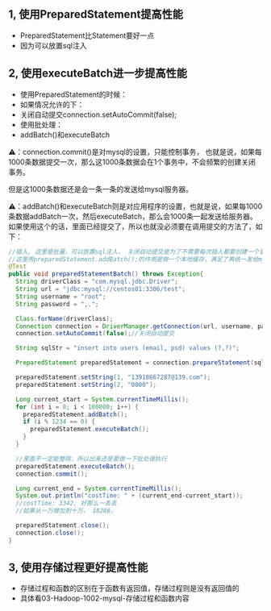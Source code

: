 ## 1, 使用PreparedStatement提高性能

* PreparedStatement比Statement要好一点
* 因为可以放置sql注入

## 2, 使用executeBatch进一步提高性能

* 使用PreparedStatement的时候：
* 如果情况允许的下：
* 关闭自动提交connection.setAutoCommit(false);
* 使用批处理：
* addBatch()和executeBatch

⚠️：connection.commit()是对mysql的设置，只能控制事务， 也就是说，如果每1000条数据提交一次，那么这1000条数据会在1个事务中，不会频繁的创建关闭事务。

但是这1000条数据还是会一条一条的发送给mysql服务器。

⚠️：addBatch()和executeBatch则是对应用程序的设置，也就是说，如果每1000条数据addBatch一次，然后executeBatch，那么会1000条一起发送给服务器。如果使用这个的话，里面已经提交了，所以也就没必须要在调用提交的方法了，如下： 

```java
//插入, 这里是批量，可以放置sql注入， 关闭自动提交是为了不需要每次插入都要创建一个事务。
//这里用preparedStatement.addBatch();的作用是做一个本地缓存，满足了再统一发给mysql。如果自动提交，就会直接事务处理，如果是手动提交，那么先不处理，等提交等时候一起加在一个事务里
@Test
public void preparedStatementBatch() throws Exception{
  String driverClass = "com.mysql.jdbc.Driver";
  String url = "jdbc:mysql://centos01:3306/test";
  String username = "root";
  String password = ",.";

  Class.forName(driverClass);
  Connection connection = DriverManager.getConnection(url, username, password);
  connection.setAutoCommit(false);//关闭自动提交

  String sqlStr = "insert into users (email, psd) values (?,?)";

  PreparedStatement preparedStatement = connection.prepareStatement(sqlStr);

  preparedStatement.setString(1, "13918667287@139.com");
  preparedStatement.setString(2, "0000");

  Long current_start = System.currentTimeMillis();
  for (int i = 0; i < 100000; i++) {
    preparedStatement.addBatch();
    if (i % 1234 == 0) {
      preparedStatement.executeBatch();
    }
  }

  //里面不一定能整除，所以出来还是要做一下批处理执行
  preparedStatement.executeBatch();
  connection.commit();

  Long current_end = System.currentTimeMillis();
  System.out.println("costTime: " + (current_end-current_start));
  //costTime: 3342, 好那么一丢丢
  //如果从一万增加到十万， 18286，

  preparedStatement.close();
  connection.close();
}
```



## 3, 使用存储过程更好提高性能

* 存储过程和函数的区别在于函数有返回值，存储过程则是没有返回值的
* 具体看03-Hadoop-1002-mysql-存储过程和函数内容